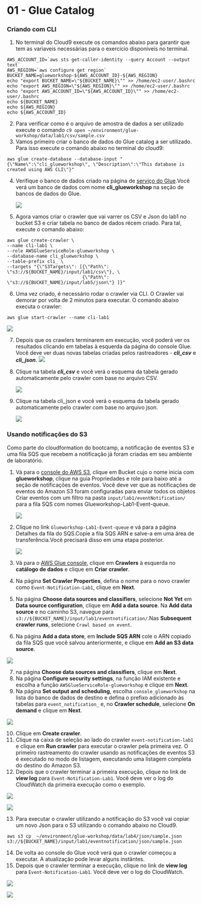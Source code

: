 # 01 - Glue Catalog

### Criando com CLI

1. No terminal do Cloud9 execute os comandos abaixo para garantir que tem as variaveis necessárias para o exercicio disponiveis no terminal.

```shell
AWS_ACCOUNT_ID=`aws sts get-caller-identity --query Account --output text`
AWS_REGION=`aws configure get region`
BUCKET_NAME=glueworkshop-${AWS_ACCOUNT_ID}-${AWS_REGION}
echo "export BUCKET_NAME=\"${BUCKET_NAME}\"" >> /home/ec2-user/.bashrc
echo "export AWS_REGION=\"${AWS_REGION}\"" >> /home/ec2-user/.bashrc
echo "export AWS_ACCOUNT_ID=\"${AWS_ACCOUNT_ID}\"" >> /home/ec2-user/.bashrc
echo ${BUCKET_NAME}
echo ${AWS_REGION}
echo ${AWS_ACCOUNT_ID}
```

2. Para verificar como é o arquivo de amostra de dados a ser utilizado execute o comando `c9 open ~/environment/glue-workshop/data/lab1/csv/sample.csv`
3. Vamos primeiro criar o banco de dados do Glue catalog a ser utilizado. Para isso execute o comando abaixo no terminal do cloud9:
``` shell
aws glue create-database --database-input "{\"Name\":\"cli_glueworkshop\", \"Description\":\"This database is created using AWS CLI\"}"
```

4. Verifique o banco de dados  criado na página de [serviço do Glue](https://us-east-2.console.aws.amazon.com/glue/home?region=us-east-2#/v2/data-catalog/databases).Você verá um banco de dados com nome **cli_glueworkshop** na seção de bancos de dados do Glue.

    ![](img/cli-glue-db.png)

5. Agora vamos criar o crawler que vai varrer os CSV e Json do lab1 no bucket S3 e criar tabela no banco de dados récem criado. Para tal, execute o comando abaixo:
```shell
aws glue create-crawler \
--name cli-lab1 \
--role AWSGlueServiceRole-glueworkshop \
--database-name cli_glueworkshop \
--table-prefix cli_ \
--targets "{\"S3Targets\": [{\"Path\": \"s3://${BUCKET_NAME}/input/lab1/csv\"}, \
                            {\"Path\": \"s3://${BUCKET_NAME}/input/lab5/json\"} ]}"
```

6. Uma vez criado, é necessário rodar o crawler via CLI. O Crawler vai demorar por volta de 2 minutos para executar. O comando abaixo executa o crawler:

``` shell
aws glue start-crawler --name cli-lab1
```
![](img/cli-glue-db.png)

7. Depois que os crawlers terminarem em execução, você poderá ver os resultados clicando em tabelas à esquerda da página do console Glue. Você deve ver duas novas tabelas criadas pelos rastreadores - ***cli_csv*** e ***cli_json***.
   ![](img/cli-tables.png)

8. Clique na tabela ***cli_csv*** e você verá o esquema da tabela gerado automaticamente pelo crawler com base no arquivo CSV.
   
   ![](img/lab1-5.png)

9. Clique na tabela cli_json e você verá o esquema da tabela gerado automaticamente pelo crawler com base no arquivo json.
    
    ![](img/lab1-6.png)


### Usando notificações do S3

Como parte do cloudformation do bootcamp, a notificação de eventos S3 e uma fila SQS que recebem a notificação já foram criadas em seu ambiente de laboratório.

1. Vá para o [console do AWS S3](https://console.aws.amazon.com/s3/), clique em Bucket cujo o nome inicia com **glueworkshop**, clique na guia Propriedades e role para baixo até a seção de notificações de eventos. Você deve ver que as notificações de eventos do Amazon S3 foram configuradas para enviar todos os objetos Criar eventos com um filtro na pasta `input/lab1/eventNotification/` para a fila SQS com nomes Glueworkshop-Lab1-Event-queue.

    ![](img/s3-event-notifications.png)

2. Clique no link `Glueworkshop-Lab1-Event-queue` e vá para a página Detalhes da fila do SQS.Copie a fila SQS ARN e salve-a em uma área de transferência.Você precisará disso em uma etapa posterior.

    ![](img/sqs-details.png)

3. Vá para o [AWS Glue console](https://console.aws.amazon.com/glue/), clique em **Crawlers** à esquerda no **catálogo de dados** e clique em **Criar crawler**.
4. Na página **Set Crawler Properties**, defina o nome para o novo crawler como `Event-Notification-Lab1`, clique em **Next**.
5. Na página **Choose data sources and classifiers**, selecione **Not Yet** em **Data source configuration**, clique em **Add a data source**. Na **Add data source** e no caminho S3, navegue para `s3://${BUCKET_NAME}/input/lab1/eventnotification/`.Nas **Subsequent crawler runs**, selecione `Crawl based on event`.
6. Na página **Add a data store**, em **Include SQS ARN** cole o ARN copiado da fila SQS que você salvou anteriormente, e clique em **Add an S3 data source**.

![](img/crawler-sqs.png)

7. na página **Choose data sources and classifiers**, clique em **Next**.
8. Na página **Configure security settings**, na função IAM existente e escolha a função `AWSGlueServiceRole-glueworkshop` e clique em **Next**.
9. Na página **Set output and scheduling**, escolha `console_glueworkshop` na lista do banco de dados de destino e defina o prefixo adicionado às tabelas para `event_notification_` e, no **Crawler schedule**, selecione **On demand** e clique em **Next**.

![](img/crawler-summary.png)

10. Clique em **Create crawler**.
11. Clique na caixa de seleção ao lado do crawler `event-notification-lab1` e clique em **Run crawler** para executar o crawler pela primeira vez. O primeiro rastreamento do crawler usando as notificações de eventos S3 é executado no modo de listagem, executando uma listagem completa do destino do Amazon S3.
12. Depois que o crawler terminar a primeira execução, clique no link de **view log** para `Event-Notification-Lab1`. Você deve ver o log do CloudWatch da primeira execução como o exemplo.

![](img/view-log.png)

![](img/first-crawl.png)

13. Para executar o crawler utilizando a notificação do S3 você vai copiar um novo Json para o S3 utilizando o comando abaixo no Cloud9.

``` shell
aws s3 cp  ~/environment/glue-workshop/data/lab4/json/sample.json s3://${BUCKET_NAME}/input/lab1/eventnotification/json/sample.json
```

14.  De volta ao console do Glue você verá que o crawler começou a executar. A atualização pode levar alguns instântes.
15. Depois que o crawler terminar a execução, clique no link de **view log** para `Event-Notification-Lab1`. Você deve ver o log do CloudWatch.

![](img/log-view1.png)

![](img/following-crawl.png)
